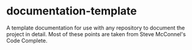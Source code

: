 # documentation-template
A template documentation for use with any repository to document the project in detail. Most of these points are taken from Steve McConnel's Code Complete.
